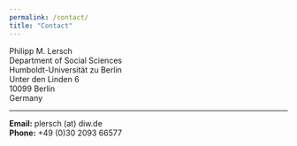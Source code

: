 ```yaml
---
permalink: /contact/
title: "Contact"
---
```


Philipp M. Lersch  
Department of Social Sciences  
Humboldt-Universität zu Berlin  
Unter den Linden 6  
10099 Berlin  
Germany 

___________________________________
 
**Email:** plersch (at) diw.de  
**Phone:** +49 (0)30 2093 66577